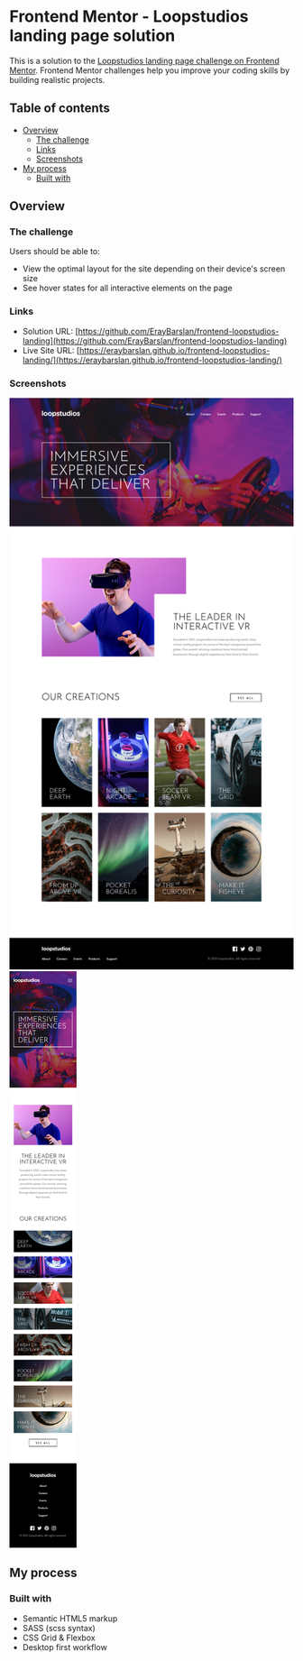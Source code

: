 # Frontend Mentor - Loopstudios landing page solution

This is a solution to the [Loopstudios landing page challenge on Frontend Mentor](https://www.frontendmentor.io/challenges/loopstudios-landing-page-N88J5Onjw). Frontend Mentor challenges help you improve your coding skills by building realistic projects. 

## Table of contents

- [Overview](#overview)
  - [The challenge](#the-challenge)
  - [Links](#links)
  - [Screenshots](#screenshots)
- [My process](#my-process)
  - [Built with](#built-with)

## Overview

### The challenge

Users should be able to:

- View the optimal layout for the site depending on their device's screen size
- See hover states for all interactive elements on the page

### Links

- Solution URL: [https://github.com/ErayBarslan/frontend-loopstudios-landing](https://github.com/ErayBarslan/frontend-loopstudios-landing)
- Live Site URL: [https://eraybarslan.github.io/frontend-loopstudios-landing/](https://eraybarslan.github.io/frontend-loopstudios-landing/)

### Screenshots

![desktop_solution](/screenshots/loopstudios-landing-desktop.png)
![mobile_solution](/screenshots/loopstudios-landing-mobile.png)

## My process

### Built with

- Semantic HTML5 markup
- SASS (scss syntax)
- CSS Grid & Flexbox
- Desktop first workflow